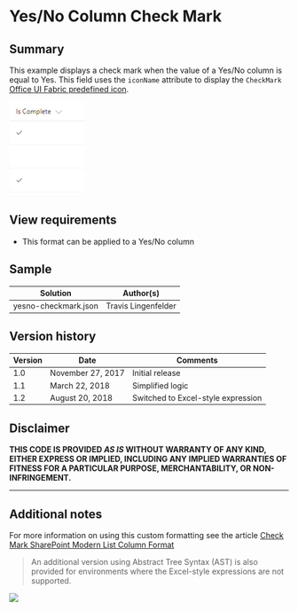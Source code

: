 # Yes/No Column Check Mark

## Summary
This example displays a check mark when the value of a Yes/No column is equal to Yes. This field uses the `iconName` attribute to display the `CheckMark` [Office UI Fabric predefined icon](https://developer.microsoft.com/en-us/fabric#/styles/icons).

![screenshot of the sample](./assets/screenshot.png)

## View requirements
- This format can be applied to a Yes/No column

## Sample

Solution|Author(s)
--------|---------
yesno-checkmark.json | Travis Lingenfelder

## Version history

Version|Date|Comments
-------|----|--------
1.0|November 27, 2017|Initial release
1.1|March 22, 2018|Simplified logic
1.2|August 20, 2018|Switched to Excel-style expression

## Disclaimer
**THIS CODE IS PROVIDED *AS IS* WITHOUT WARRANTY OF ANY KIND, EITHER EXPRESS OR IMPLIED, INCLUDING ANY IMPLIED WARRANTIES OF FITNESS FOR A PARTICULAR PURPOSE, MERCHANTABILITY, OR NON-INFRINGEMENT.**

---

## Additional notes

For more information on using this custom formatting see the article [Check Mark SharePoint Modern List Column Format](http://www.constellationsolutions.com/how-to/check-mark-sharepoint-modern-list-column-format/)

> An additional version using Abstract Tree Syntax (AST) is also provided for environments where the Excel-style expressions are not supported.

<img src="https://telemetry.sharepointpnp.com/sp-dev-list-formatting/column-samples/yesno-checkmark" />